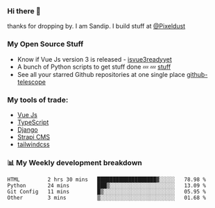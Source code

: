 ### Hi there 👋

thanks for dropping by.
I am Sandip. I build stuff at [@Pixeldust](github.com/pixeldust-in/)

###  **My Open Source Stuff**

 - Know if Vue Js version 3 is released -  [isvue3readyyet](https://github.com/sandiprb/isvue3readyyet)
 - A bunch of Python scripts to get stuff done 💤 💤 [stuff](https://github.com/sandiprb/stuff)
 - See all your starred Github repositories at one single place [github-telescope](https://github.com/sandiprb/github-telescope)



###  **My tools of trade:**
 - [Vue Js](https://github.com/vuejs/vue/)
 - [TypeScript](https://github.com/microsoft/TypeScript)
 - [Django](github.com/django/django)
 - [Strapi CMS](github.com/strapi/strapi)
 - [tailwindcss](https://github.com/tailwindlabs/tailwindcss)


###  📊 **My Weekly development breakdown**
<!--START_SECTION:waka-->

```text
HTML         2 hrs 30 mins   ███████████████████▓░░░░░   78.98 %
Python       24 mins         ███▒░░░░░░░░░░░░░░░░░░░░░   13.09 %
Git Config   11 mins         █▒░░░░░░░░░░░░░░░░░░░░░░░   05.95 %
Other        3 mins          ▒░░░░░░░░░░░░░░░░░░░░░░░░   01.68 %
```

<!--END_SECTION:waka-->
